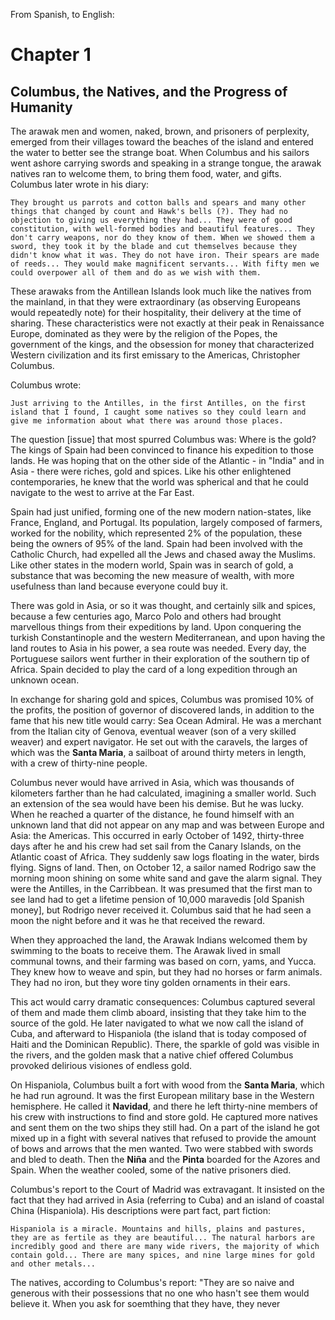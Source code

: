 From Spanish, to English:

# Chapter 1
## Columbus, the Natives, and the Progress of Humanity

The arawak men and women, naked, brown, and prisoners of perplexity, emerged from their villages toward the beaches of the island and entered the water to better see the strange boat. When Columbus and his sailors went ashore carrying swords and speaking in a strange tongue, the arawak natives ran to welcome them, to bring them food, water, and gifts. Columbus later wrote in his diary:

```
They brought us parrots and cotton balls and spears and many other things that changed by count and Hawk's bells (?). They had no objection to giving us everything they had... They were of good constitution, with well-formed bodies and beautiful features... They don't carry weapons, nor do they know of them. When we showed them a sword, they took it by the blade and cut themselves because they didn't know what it was. They do not have iron. Their spears are made of reeds... They would make magnificent servants... With fifty men we could overpower all of them and do as we wish with them.
```

These arawaks from the Antillean Islands look much like the natives from the mainland, in that they were extraordinary (as observing Europeans would repeatedly note) for their hospitality, their delivery at the time of sharing. These characteristics were not exactly at their peak in Renaissance Europe, dominated as they were by the religion of the Popes, the government of the kings, and the obsession for money that characterized Western civilization and its first emissary to the Americas, Christopher Columbus.

Columbus wrote:

```
Just arriving to the Antilles, in the first Antilles, on the first island that I found, I caught some natives so they could learn and give me information about what there was around those places.
```

The question [issue] that most spurred Columbus was: Where is the gold? The kings of Spain had been convinced to finance his expedition to those lands. He was hoping that on the other side of the Atlantic - in "India" and in Asia - there were riches, gold and spices. Like his other enlightened contemporaries, he knew that the world was spherical and that he could navigate to the west to arrive at the Far East.

Spain had just unified, forming one of the new modern nation-states, like France, England, and Portugal. Its population, largely composed of farmers, worked for the nobility, which represented 2% of the population, these being the owners of 95% of the land. Spain had been involved with the Catholic Church, had expelled all the Jews and chased away the Muslims. Like other states in the modern world, Spain was in search of gold, a substance that was becoming the new measure of wealth, with more usefulness than land because everyone could buy it.

There was gold in Asia, or so it was thought, and certainly silk and spices, because a few centuries ago, Marco Polo and others had brought marvellous things from their expeditions by land. Upon conquering the turkish Constantinople and the western Mediterranean, and upon having the land routes to Asia in his power, a sea route was needed. Every day, the Portuguese sailors went further in their exploration of the southern tip of Africa. Spain decided to play the card of a long expedition through an unknown ocean.

In exchange for sharing gold and spices, Columbus was promised 10% of the profits, the position of governor of discovered lands, in addition to the fame that his new title would carry: Sea Ocean Admiral. He was a merchant from the Italian city of Genova, eventual weaver (son of  a very skilled weaver) and expert navigator. He set out with the caravels, the larges of which was the __Santa Maria__, a sailboat of around thirty meters in length, with a crew of thirty-nine people.

Columbus never would have arrived in Asia, which was thousands of kilometers farther than he had calculated, imagining a smaller world. Such an extension of the sea would have been his demise. But he was lucky. When he reached a quarter of the distance, he found himself with an unknown land that did not appear on any map and was between Europe and Asia: the Americas. This occurred in early October of 1492, thirty-three days after he and his crew had set sail from the Canary Islands, on the Atlantic coast of Africa. They suddenly saw logs floating in the water, birds flying. Signs of land. Then, on October 12, a sailor named Rodrigo saw the morning moon shining on some white sand and gave the alarm signal. They were the Antilles, in the Carribbean. It was presumed that the first man to see land had to get a lifetime pension of 10,000 maravedis [old Spanish money], but Rodrigo never received it. Columbus said that he had seen a moon the night before and it was he that received the reward.

When they approached the land, the Arawak Indians welcomed them by swimming to the boats to receive them. The Arawak lived in small communal towns, and their farming was based on corn, yams, and Yucca. They knew how to weave and spin, but they had no horses or farm animals. They had no iron, but they wore tiny golden ornaments in their ears.

This act would carry dramatic consequences: Columbus captured several of them and made them climb aboard, insisting that they take him to the source of the gold. He later navigated to what we now call the island of Cuba, and afterward to Hispaniola (the island that is today composed of Haiti and the Dominican Republic). There, the sparkle of gold was visible in the rivers, and the golden mask that a native chief offered Columbus provoked delirious visiones of endless gold.

On Hispaniola, Columbus built a fort with wood from the __Santa Maria__, which he had run aground. It was the first European military base in the Western hemisphere. He called it __Navidad__, and there he left thirty-nine members of his crew with instructions to find and store gold. He captured more natives and sent them on the two ships they still had. On a part of the island he got mixed up in a fight with several natives that refused to provide the amount of bows and arrows that the men wanted. Two were stabbed with swords and bled to death. Then the __Niña__ and the __Pinta__ boarded for the Azores and Spain. When the weather cooled, some of the native prisoners died.

Columbus's report to the Court of Madrid was extravagant. It insisted on the fact that they had arrived in Asia (referring to Cuba) and an island of coastal China (Hispaniola). His descriptions were part fact, part fiction:

```
Hispaniola is a miracle. Mountains and hills, plains and pastures, they are as fertile as they are beautiful... The natural harbors are incredibly good and there are many wide rivers, the majority of which contain gold... There are many spices, and nine large mines for gold and other metals...
```

The natives, according to Columbus's report: "They are so naive and generous with their possessions that no one who hasn't see them would believe it. When you ask for soemthing that they have, they never 